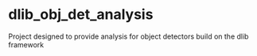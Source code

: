 # dlib_obj_det_analysis
Project designed to provide analysis for object detectors build on the dlib framework

